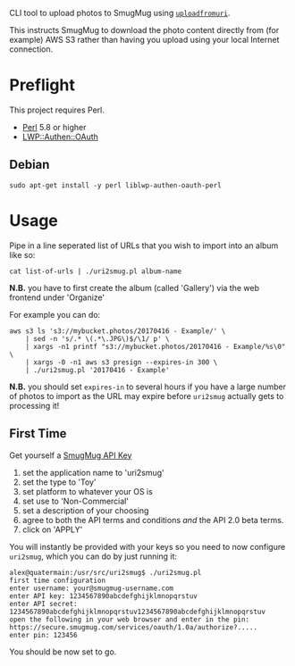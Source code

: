 CLI tool to upload photos to SmugMug using [`uploadfromuri`](https://api.smugmug.com/api/v2/album/SJT3DX!uploadfromuri).

This instructs SmugMug to download the photo content directly from (for example) AWS S3 rather than having you upload using your local Internet connection.

# Preflight

This project requires Perl.

 * [Perl](https://perl.org) 5.8 or higher
 * [LWP::Authen::OAuth](https://metacpan.org/pod/LWP::Authen::OAuth)

## Debian

    sudo apt-get install -y perl liblwp-authen-oauth-perl

# Usage

Pipe in a line seperated list of URLs that you wish to import into an album like so:

    cat list-of-urls | ./uri2smug.pl album-name

**N.B.** you have to first create the album (called 'Gallery') via the web frontend under 'Organize'

For example you can do:

    aws s3 ls 's3://mybucket.photos/20170416 - Example/' \
    	| sed -n 's/.* \(.*\.JPG\)$/\1/ p' \
    	| xargs -n1 printf "s3://mybucket.photos/20170416 - Example/%s\0" \
    	| xargs -0 -n1 aws s3 presign --expires-in 300 \
    	| ./uri2smug.pl '20170416 - Example'

**N.B.** you should set `expires-in` to several hours if you have a large number of photos to import as the URL may expire before `uri2smug` actually gets to processing it!

## First Time

Get yourself a [SmugMug API Key](https://api.smugmug.com/api/v2/doc/tutorial/api-key.html)

 1. set the application name to 'uri2smug'
 1. set the type to 'Toy'
 1. set platform to whatever your OS is
 1. set use to 'Non-Commercial'
 1. set a description of your choosing
 1. agree to both the API terms and conditions *and* the API 2.0 beta terms.
 1. click on 'APPLY'

You will instantly be provided with your keys so you need to now configure `uri2smug`, which you can do by just running it:

    alex@quatermain:/usr/src/uri2smug$ ./uri2smug.pl
    first time configuration
    enter username: your@smugmug-username.com
    enter API key: 1234567890abcdefghijklmnopqrstuv
    enter API secret: 1234567890abcdefghijklmnopqrstuv1234567890abcdefghijklmnopqrstuv
    open the following in your web browser and enter in the pin:
    https://secure.smugmug.com/services/oauth/1.0a/authorize?.....
    enter pin: 123456

You should be now set to go.

